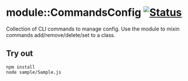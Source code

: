 
# module::CommandsConfig [![Status](https://github.com/Wandalen/wCommandsConfig/workflows/Test/badge.svg)](https://github.com/Wandalen/wCommandsConfig}/actions?query=workflow%3ATest)

Collection of CLI commands to manage config. Use the module to mixin commands add/remove/delete/set to a class.

## Try out
```
npm install
node sample/Sample.js
```




















































